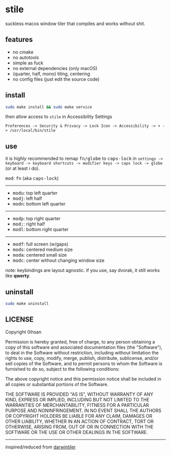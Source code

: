 # stile

suckless macos window tiler that compiles and works without shit.

## features

- no cmake
- no autotools
- simple as fuck
- no external dependencies (only macOS)
- {quarter, half, mono} tiling, centering
- no config files (just edit the source code)

## install

```sh
sudo make install && sudo make service
```
then allow access to `stile` in Accessibility Settings
```
Preferences -> Security & Privacy -> Lock Icon -> Accessibility -> + -> /usr/local/bin/stile
```

## use

it is highly recommended to remap <kbd>fn/globe</kbd> to <kbd>caps-lock</kbd>
in `settings -> keyboard -> keyboard shortcuts -> modifier keys -> caps lock
-> globe` (or at least i do).


<kbd>mod</kbd>: <kbd>fn</kbd> (aka <kbd>caps-lock</kbd>)

---

- <kbd>mod</kbd><kbd>u</kbd>: top left quarter
- <kbd>mod</kbd><kbd>j</kbd>: left half
- <kbd>mod</kbd><kbd>n</kbd>: bottom left quarter

---

- <kbd>mod</kbd><kbd>p</kbd>: top right quarter
- <kbd>mod</kbd><kbd>;</kbd>: right half
- <kbd>mod</kbd><kbd>l</kbd>: bottom right quarter

---

- <kbd>mod</kbd><kbd>f</kbd>: full screen (w/gaps)
- <kbd>mod</kbd><kbd>s</kbd>: centered medium size
- <kbd>mod</kbd><kbd>a</kbd>: centered small size
- <kbd>mod</kbd><kbd>c</kbd>: center without changing window size


note: keybindings are layout agnostic. if you use, say dvorak, it still works like **qwerty**.

## uninstall
```sh
sudo make uninstall
```

## LICENSE

Copyright 0ihsan

Permission is hereby granted, free of charge, to any person obtaining a copy of
this software and associated documentation files (the "Software"), to deal in
the Software without restriction, including without limitation the rights to
use, copy, modify, merge, publish, distribute, sublicense, and/or sell copies of
the Software, and to permit persons to whom the Software is furnished to do so,
subject to the following conditions:

The above copyright notice and this permission notice shall be included in all
copies or substantial portions of the Software.

THE SOFTWARE IS PROVIDED "AS IS", WITHOUT WARRANTY OF ANY KIND, EXPRESS OR
IMPLIED, INCLUDING BUT NOT LIMITED TO THE WARRANTIES OF MERCHANTABILITY, FITNESS
FOR A PARTICULAR PURPOSE AND NONINFRINGEMENT. IN NO EVENT SHALL THE AUTHORS OR
COPYRIGHT HOLDERS BE LIABLE FOR ANY CLAIM, DAMAGES OR OTHER LIABILITY, WHETHER
IN AN ACTION OF CONTRACT, TORT OR OTHERWISE, ARISING FROM, OUT OF OR IN
CONNECTION WITH THE SOFTWARE OR THE USE OR OTHER DEALINGS IN THE SOFTWARE.

---

inspired/reduced from [darwintiler](https://github.com/veryjos/darwintiler)
